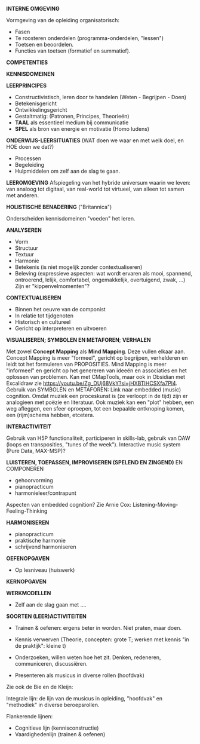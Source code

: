 **INTERNE OMGEVING**

Vormgeving van de opleiding organisatorisch:
- Fasen
- Te roosteren onderdelen (programma-onderdelen, "lessen")
- Toetsen en beoordelen.
- Functies van toetsen (formatief en summatief).

**COMPETENTIES**

**KENNISDOMEINEN**

**LEERPRINCIPES**
- Constructivistisch, leren door te handelen (Weten  - Begrijpen - Doen)
- Betekenisgericht 
- Ontwikkelingsgericht
- Gestaltmatig: (Patronen, Principes, Theorieën)
- **TAAL** als essentieel medium bij communicatie
- **SPEL** als bron van energie en motivatie (Homo ludens)

**ONDERWIJS-LEERSITUATIES** (WAT doen we waar en met welk doel, en HOE doen we dat?)
- Processen
- Begeleiding
- Hulpmiddelen om zelf aan de slag te gaan.

**LEEROMGEVING**
Afspiegeling van het hybride universum waarin we leven: van analoog tot digitaal, van real-world tot  virtueel, van alleen tot samen met anderen.

**HOLISTISCHE BENADERING** ("Britannica") 

Onderscheiden kennisdomeinen "voeden" het leren.

**ANALYSEREN**
- Vorm
- Structuur
- Textuur
- Harmonie
- Betekenis (is niet mogelijk zonder contextualiseren)
- Beleving (expressieve aspecten: wat wordt ervaren als mooi, spannend, ontroerend, lelijk, comfortabel, ongemakkelijk, overtuigend, zwak, ...) Zijn er "kippenvelmomenten"?

**CONTEXTUALISEREN**
- Binnen het oeuvre van de componist
- In relatie tot tijdgenoten
- Historisch en cultureel 
- Gericht op interpreteren en uitvoeren

**VISUALISEREN; SYMBOLEN EN METAFOREN**; **VERHALEN**

Met zowel **Concept Mapping** als **Mind Mapping**. Deze vullen elkaar aan. Concept Mapping is meer "formeel", gericht op begrijpen, verhelderen en leidt tot het formuleren van PROPOSITIES. Mind Mapping is meer "informeel" en gericht op het genereren van ideeën en associaties en het oplossen van problemen.
Kan met CMapTools, maar ook in Obsidian met Excalidraw zie https://youtu.be/Zg_DUj68VkY?si=jHXBTIHCSXfa7Pl4. 
Gebruik van SYMBOLEN en METAFOREN: Link naar embedded (music) cognition.
Omdat muziek een proceskunst is (ze verloopt in de tijd) zijn er analogieen met poëzie en literatuur. Ook muziek kan een "plot" hebben, een weg afleggen, een sfeer oproepen, tot een bepaalde ontknoping komen, een (rijm)schema hebben, etcetera. 

**INTERACTIVITEIT**

Gebruik van H5P functionaliteit, participeren in skills-lab, gebruik van DAW (loops en transposities, "tunes of the week").
Interactive music system (Pure Data, MAX-MSP)?

**LUISTEREN, TOEPASSEN, IMPROVISEREN (SPELEND EN ZINGEND)** EN COMPONEREN
- gehoorvorming
- pianopracticum
- harmonieleer/contrapunt

Aspecten van embedded cognition? 
Zie Arnie Cox: Listening-Moving-Feeling-Thinking

**HARMONISEREN** 
- pianopracticum
- praktische harmonie
- schrijvend harmoniseren

**OEFENOPGAVEN**
- Op lesniveau (huiswerk)

**KERNOPGAVEN**

**WERKMODELLEN**
- Zelf aan de slag gaan met ....

**SOORTEN (LEER)ACTIVITEITEN**
- Trainen & oefenen: ergens beter in worden. Niet praten, maar doen.
- Kennis verwerven (Theorie, concepten: grote T; werken met kennis "in de praktijk": kleine t)
- Onderzoeken, willen weten hoe het zit. Denken, redeneren, communiceren, discussiëren.

- Presenteren als musicus in diverse rollen (hoofdvak)

Zie ook de Bie en de Kleijn:

Integrale lijn: de lijn van de musicus in opleiding, "hoofdvak" en "methodiek" in diverse beroepsrollen.

Flankerende lijnen:
- Cognitieve lijn (kennisconstructie)
- Vaardighedenlijn (trainen & oefenen)

